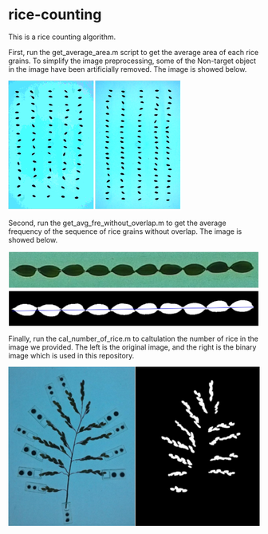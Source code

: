 # rice-counting
This is a rice counting algorithm. 

First, run the get_average_area.m script to get the average area of each rice grains. To simplify the image preprocessing, some of the Non-target object in the image have been artificially removed. The image is showed below.

![Image text](https://github.com/ChrisLinSJTU/rice-counting/raw/master/image-in-readme/img_area.png)

Second, run the get_avg_fre_without_overlap.m to get the average frequency of the sequence of rice grains without overlap. The image is showed below.

![Image text](https://github.com/ChrisLinSJTU/rice-counting/raw/master/image-in-readme/img_get_base_fre.jpg)

Finally, run the cal_number_of_rice.m to caltulation the number of rice in the image we provided. The left is the original image, and the right is the binary image which is used in this repository.

![image](https://github.com/ChrisLinSJTU/rice-counting/raw/master/image-in-readme/sample_img.png)
